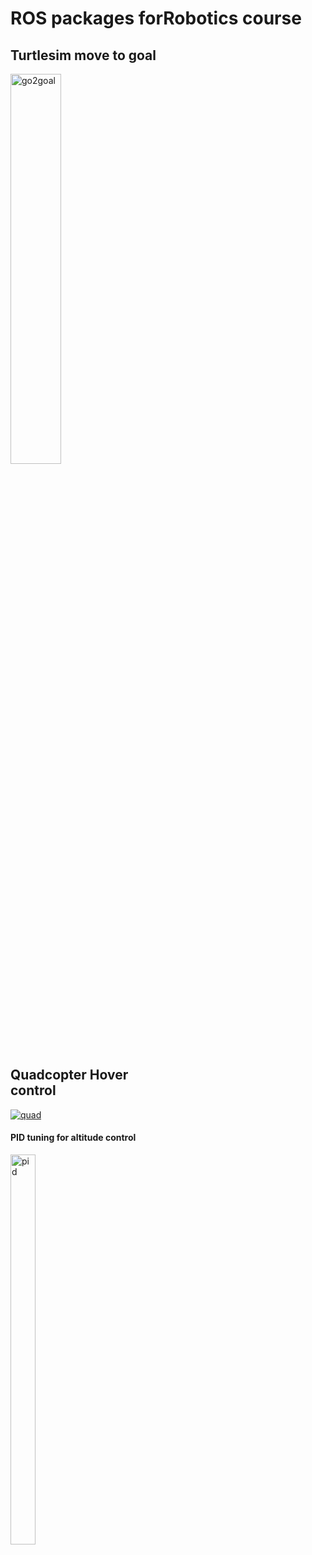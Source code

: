 # ROS packages forRobotics course

## Turtlesim move to goal
<div>
<img src="http://wiki.ros.org/turtlesim/Tutorials/Go%20to%20Goal?action=AttachFile&do=get&target=gotogoal.png" alt="go2goal" border="0" width="40%"  height="40%"/></div>
<div>
<div style="width:50%">
  


## Quadcopter Hover control
<a href="https://ibb.co/T1V67FG"><img src="https://i.ibb.co/zFypB0g/quad.png" alt="quad" border="0" ></a></div>
<div style="width:50%">

#### PID tuning for altitude control
<a href="https://ibb.co/5BFhwY7"><img src="https://i.ibb.co/m685gvx/pid.png" alt="pid" border="0" width="40%"  height="40%"></a>
</div>
</div>
